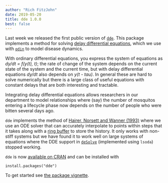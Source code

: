 ```yaml
---
author: "Rich FitzJohn"
date: 2019-05-20
title: dde 1.0.0
best: false
---
```


Last week we released the first public version of [`dde`](https://mrc-ide.github.io/dde/).  This package implements a method for solving [delay differential equations](https://en.wikipedia.org/wiki/Delay_differential_equation), which we use with [`odin`](https://mrc-ide.github.io/odin) to model disease dynamics.

With ordinary differential equations, you express the system of equations as *dy/dt = f(y(t), t)*; the rate of change of the system depends on the current state of the system and the current time, but with delay differential equations *dy/dt* also depends on *y(t - tau)*.  In general these are hard to solve numerically but there is a large class of useful equations with constant delays that are both interesting and tractable.

Integrating delay differential equations allows researchers in our department to model relationships where (say) the number of mosquitos entering a lifecycle phase now depends on the number of people who were bitten several days ago.

`dde` implements the method of [Hairer, Norsett and Wanner (1993)](http://www.unige.ch/~hairer/software.html) where we use an ODE solver that can accurately interpolate to points within steps that it takes along with a [ring buffer](https://github.com/richfitz/ring) to store the history.  It only works with non-stiff systems but we have found it to work well on large systems of equations where the DDE support in [`deSolve`](https://cran.r-project.org/package=deSolve) (implemented using `lsoda`) stopped working.

`dde` is now [available on CRAN](https://cran.r-project.org/package=dde) and can be installed with

```
install.packages("dde")
```

To get started see [the package vignette](https://mrc-ide.github.io/dde/articles/dde.html).
